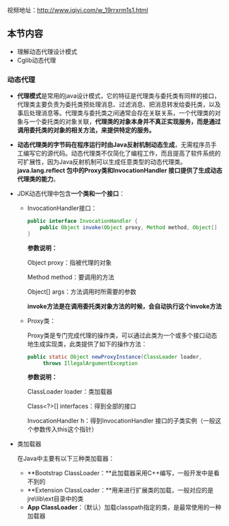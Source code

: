 视频地址：http://www.iqiyi.com/w_19rrxrm1s1.html

## 本节内容

- 理解动态代理设计模式
- Cglib动态代理

### 动态代理

- **代理模式**是常用的java设计模式，它的特征是代理类与委托类有同样的接口，代理类主要负责为委托类预处理消息、过滤消息、把消息转发给委托类，以及事后处理消息等。代理类与委托类之间通常会存在关联关系，一个代理类的对象与一个委托类的对象关联，**代理类的对象本身并不真正实现服务，而是通过调用委托类的对象的相关方法，来提供特定的服务。**

- **动态代理类的字节码在程序运行时由Java反射机制动态生成**，无需程序员手工编写它的源代码。动态代理类不仅简化了编程工作，而且提高了软件系统的可扩展性，因为Java反射机制可以生成任意类型的动态代理类。**java.lang.reflect 包中的Proxy类和InvocationHandler 接口提供了生成动态代理类的能力**。

- JDK动态代理中包含**一个类和一个接口**：

  - InvocationHandler接口：

    ```java
    public interface InvocationHandler {
    	public Object invoke(Object proxy, Method method, Object[] 			args) throws Throwable;
    }
    ```

    **参数说明：**

    Object proxy：指被代理的对象

    Method method：要调用的方法

    Object[] args：方法调用时所需要的参数

    **invoke方法是在调用委托类对象方法的时候，会自动执行这个invoke方法**

  - Proxy类：

    Proxy类是专门完成代理的操作类，可以通过此类为一个或多个接口动态地生成实现类，此类提供了如下的操作方法：

    ```java
    public static Object newProxyInstance(ClassLoader loader,              		Class<?>[] interfaces, InvocationHandler h)  
    	 throws IllegalArgumentException
    ```

    **参数说明：**

    ClassLoader loader：类加载器

    Class<?>[] interfaces：得到全部的接口

    InvocationHandler h：得到InvocationHandler 接口的子类实例（一般这个参数传入this这个指针）

- 类加载器

  在Java中主要有以下三种类加载器：

  - **Bootstrap ClassLoader：**此加载器采用C++编写，一般开发中是看不到的
  - **Extension ClassLoader：**用来进行扩展类的加载，一般对应的是jre\lib\ext目录中的类
  - **App ClassLoader**：（默认）加载classpath指定的类，是最常使用的一种加载器